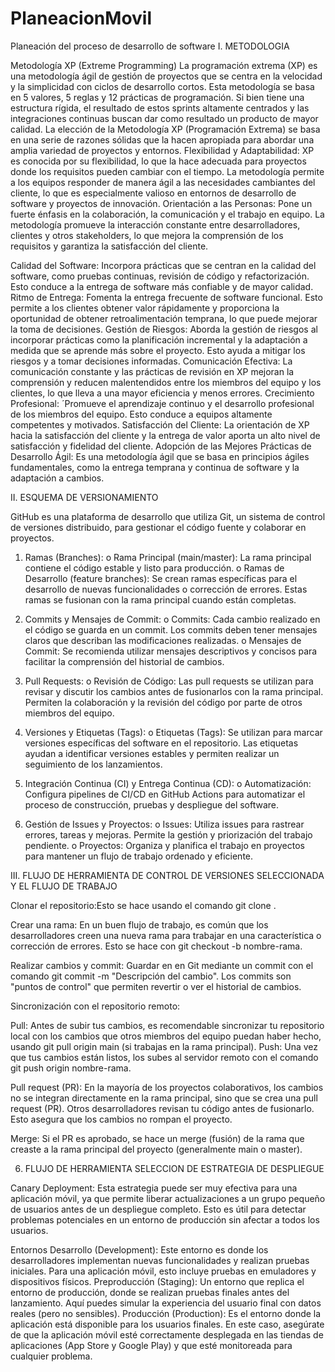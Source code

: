 # PlaneacionMovil
Planeación del proceso de desarrollo de software
I.	METODOLOGIA

Metodología  XP (Extreme Programming)
La programación extrema (XP) es una metodología ágil de gestión de proyectos que se centra en la velocidad y la simplicidad con ciclos de desarrollo cortos. Esta metodología se basa en 5 valores, 5 reglas y 12 prácticas de programación. Si bien tiene una estructura rígida, el resultado de estos sprints altamente centrados y las integraciones continuas buscan dar como resultado un producto de mayor calidad.
La elección de la Metodología XP (Programación Extrema) se basa en una serie de razones sólidas que la hacen apropiada para abordar una amplia variedad de proyectos y entornos. 
Flexibilidad y Adaptabilidad: XP es conocida por su flexibilidad, lo que la hace adecuada para proyectos donde los requisitos pueden cambiar con el tiempo. La metodología permite a los equipos responder de manera ágil a las necesidades cambiantes del cliente, lo que es especialmente valioso en entornos de desarrollo de software y proyectos de innovación.
Orientación a las Personas: Pone un fuerte énfasis en la colaboración, la comunicación y el trabajo en equipo. La metodología promueve la interacción constante entre desarrolladores, clientes y otros stakeholders, lo que mejora la comprensión de los requisitos y garantiza la satisfacción del cliente.

Calidad del Software: Incorpora prácticas que se centran en la calidad del software, como pruebas continuas, revisión de código y refactorización. Esto conduce a la entrega de software más confiable y de mayor calidad.
Ritmo de Entrega: Fomenta la entrega frecuente de software funcional. Esto permite a los clientes obtener valor rápidamente y proporciona la oportunidad de obtener retroalimentación temprana, lo que puede mejorar la toma de decisiones.
Gestión de Riesgos: Aborda la gestión de riesgos al incorporar prácticas como la planificación incremental y la adaptación a medida que se aprende más sobre el proyecto. Esto ayuda a mitigar los riesgos y a tomar decisiones informadas.
Comunicación Efectiva: La comunicación constante y las prácticas de revisión en XP mejoran la comprensión y reducen malentendidos entre los miembros del equipo y los clientes, lo que lleva a una mayor eficiencia y menos errores.
Crecimiento Profesional: ´Promueve el aprendizaje continuo y el desarrollo profesional de los miembros del equipo. Esto conduce a equipos altamente competentes y motivados.
Satisfacción del Cliente: La orientación de XP hacia la satisfacción del cliente y la entrega de valor aporta un alto nivel de satisfacción y fidelidad del cliente.
Adopción de las Mejores Prácticas de Desarrollo Ágil: Es una metodología ágil que se basa en principios ágiles fundamentales, como la entrega temprana y continua de software y la adaptación a cambios. 


II. ESQUEMA DE VERSIONAMIENTO

GitHub es una plataforma de desarrollo que utiliza Git, un sistema de control de versiones distribuido, para gestionar el código fuente y colaborar en proyectos.

1.	Ramas (Branches):
o	Rama Principal (main/master): La rama principal contiene el código estable y listo para producción.
o	Ramas de Desarrollo (feature branches): Se crean ramas específicas para el desarrollo de nuevas funcionalidades o corrección de errores. Estas ramas se fusionan con la rama principal cuando están completas.

3.	Commits y Mensajes de Commit:
o	Commits: Cada cambio realizado en el código se guarda en un commit. Los commits deben tener mensajes claros que describan las modificaciones realizadas.
o	Mensajes de Commit: Se recomienda utilizar mensajes descriptivos y concisos para facilitar la comprensión del historial de cambios.

4.	Pull Requests:
o	Revisión de Código: Las pull requests se utilizan para revisar y discutir los cambios antes de fusionarlos con la rama principal. Permiten la colaboración y la revisión del código por parte de otros miembros del equipo.

5.	Versiones y Etiquetas (Tags):
o	Etiquetas (Tags): Se utilizan para marcar versiones específicas del software en el repositorio. Las etiquetas ayudan a identificar versiones estables y permiten realizar un seguimiento de los lanzamientos.

6.	Integración Continua (CI) y Entrega Continua (CD):
o	Automatización: Configura pipelines de CI/CD en GitHub Actions para automatizar el proceso de construcción, pruebas y despliegue del software.

7.	Gestión de Issues y Proyectos:
o	Issues: Utiliza issues para rastrear errores, tareas y mejoras. Permite la gestión y priorización del trabajo pendiente.
o	Proyectos: Organiza y planifica el trabajo en proyectos para mantener un flujo de trabajo ordenado y eficiente.


III. FLUJO DE HERRAMIENTA DE CONTROL DE VERSIONES SELECCIONADA Y EL FLUJO DE TRABAJO

Clonar el repositorio:Esto se hace usando el comando git clone <url-del-repositorio>.

Crear una rama: En un buen flujo de trabajo, es común que los desarrolladores creen una nueva rama para trabajar en una característica o corrección de errores. Esto se hace con git checkout -b nombre-rama.

Realizar cambios y commit: Guardar en en Git mediante un commit con el comando git commit -m "Descripción del cambio". Los commits son "puntos de control" que permiten revertir o ver el historial de cambios.

Sincronización con el repositorio remoto:

Pull: Antes de subir tus cambios, es recomendable sincronizar tu repositorio local con los cambios que otros miembros del equipo puedan haber hecho, usando git pull origin main (si trabajas en la rama principal).
Push: Una vez que tus cambios están listos, los subes al servidor remoto con el comando git push origin nombre-rama.



Pull request (PR): En la mayoría de los proyectos colaborativos, los cambios no se integran directamente en la rama principal, sino que se crea una pull request (PR). Otros desarrolladores revisan tu código antes de fusionarlo. Esto asegura que los cambios no rompan el proyecto.

Merge: Si el PR es aprobado, se hace un merge (fusión) de la rama que creaste a la rama principal del proyecto (generalmente main o master).


6.  FLUJO DE HERRAMIENTA SELECCION DE ESTRATEGIA DE DESPLIEGUE
   
Canary Deployment: Esta estrategia puede ser muy efectiva para una aplicación móvil, ya que permite liberar actualizaciones a un grupo pequeño de usuarios antes de un despliegue completo. Esto es útil para detectar problemas potenciales en un entorno de producción sin afectar a todos los usuarios.

 Entornos
Desarrollo (Development): Este entorno es donde los desarrolladores implementan nuevas funcionalidades y realizan pruebas iniciales. Para una aplicación móvil, esto incluye pruebas en emuladores y dispositivos físicos.
Preproducción (Staging): Un entorno que replica el entorno de producción, donde se realizan pruebas finales antes del lanzamiento. Aquí puedes simular la experiencia del usuario final con datos reales (pero no sensibles).
Producción (Production): Es el entorno donde la aplicación está disponible para los usuarios finales. En este caso, asegúrate de que la aplicación móvil esté correctamente desplegada en las tiendas de aplicaciones (App Store y Google Play) y que esté monitoreada para cualquier problema.
